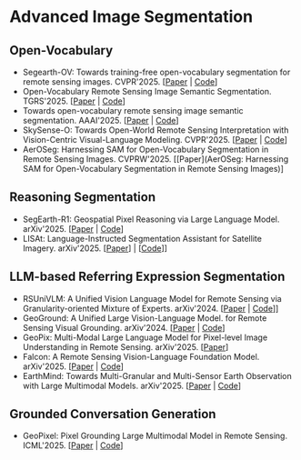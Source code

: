 # Advanced Image Segmentation

## Open-Vocabulary

- Segearth-OV: Towards training-free open-vocabulary segmentation for remote sensing images. CVPR'2025. [[Paper](https://openaccess.thecvf.com/content/CVPR2025/html/Li_SegEarth-OV_Towards_Training-Free_Open-Vocabulary_Segmentation_for_Remote_Sensing_Images_CVPR_2025_paper.html) | [Code](https://github.com/likyoo/SegEarth-OV)]
- Open-Vocabulary Remote Sensing Image Semantic Segmentation. TGRS'2025. [[Paper](https://arxiv.org/abs/2409.07683) | [Code](https://github.com/caoql98/OVRS)]
- Towards open-vocabulary remote sensing image semantic segmentation. AAAI'2025. [[Paper](https://ojs.aaai.org/index.php/AAAI/article/view/33022) | [Code](https://github.com/yecy749/GSNet)]
- SkySense-O: Towards Open-World Remote Sensing Interpretation with Vision-Centric Visual-Language Modeling. CVPR'2025. [[Paper](https://openaccess.thecvf.com/content/CVPR2025/papers/Zhu_SkySense-O_Towards_Open-World_Remote_Sensing_Interpretation_with_Vision-Centric_Visual-Language_Modeling_CVPR_2025_paper.pdf) | [Code](https://github.com/zqcrafts/SkySense-O)]
- AerOSeg: Harnessing SAM for Open-Vocabulary Segmentation in Remote Sensing Images. CVPRW'2025. [[Paper](AerOSeg: Harnessing SAM for Open-Vocabulary Segmentation in Remote Sensing Images)]

## Reasoning Segmentation

- SegEarth-R1: Geospatial Pixel Reasoning via Large Language Model. arXiv'2025. [[Paper](https://arxiv.org/abs/2504.09644) | [Code](https://github.com/earth-insights/SegEarth-R1)]
- LISAt: Language-Instructed Segmentation Assistant for Satellite Imagery. arXiv'2025. [[Paper](https://arxiv.org/abs/2505.02829)] | [[Code](https://github.com/lisat-bair/LISAt_code)]]

## LLM-based Referring Expression Segmentation

- RSUniVLM: A Unified Vision Language Model for Remote Sensing via Granularity-oriented Mixture of Experts. arXiv'2024. [[Paper](https://arxiv.org/abs/2412.05679) | [Code](https://github.com/xuliu-cyber/RSUniVLM)]]
- GeoGround: A Unified Large Vision-Language Model. for Remote Sensing Visual Grounding. arXiv'2024. [[Paper](http://arxiv.org/abs/2411.11904) | [Code](https://github.com/zytx121/GeoGround)]
- GeoPix: Multi-Modal Large Language Model for Pixel-level Image Understanding in Remote Sensing. arXiv'2025. [[Paper](https://arxiv.org/abs/2501.06828)]
- Falcon: A Remote Sensing Vision-Language Foundation Model. arXiv'2025. [[Paper](https://arxiv.org/abs/2503.11070) | [Code](https://github.com/TianHuiLab/Falcon)]
- EarthMind: Towards Multi-Granular and Multi-Sensor Earth Observation with Large Multimodal Models. arXiv'2025. [[Paper](https://arxiv.org/abs/2506.01667) | [Code](https://github.com/shuyansy/EarthMind)]

## Grounded Conversation Generation

- GeoPixel: Pixel Grounding Large Multimodal Model in Remote Sensing. ICML'2025. [[Paper](https://arxiv.org/abs/2501.13925) | [Code](https://github.com/mbzuai-oryx/GeoPixel)]

